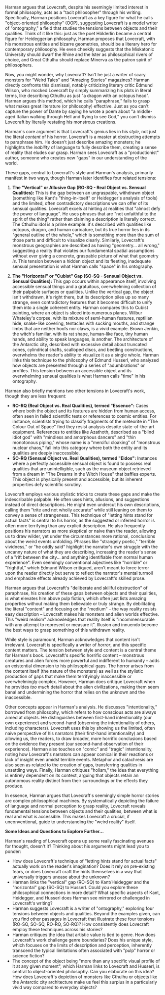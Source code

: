Harman argues that Lovecraft, despite his seemingly limited interest in formal philosophy, acts as a "tacit philosopher" through his writing. Specifically, Harman positions Lovecraft as a key figure for what he calls "object-oriented philosophy" (OOP), suggesting Lovecraft is a model writer of "ontography," a field that studies the tensions between objects and their qualities. Think of it like this: just as the poet Hölderlin became a central figure for Heideggerian philosophy, Harman proposes that Lovecraft, with his monstrous entities and bizarre geometries, should be a literary hero for contemporary philosophy. He even cheekily suggests that the Miskatonic University should dwarf the Rhine and the Ister as philosophical rivers of choice, and Great Cthulhu should replace Minerva as the patron spirit of philosophers.

Now, you might wonder, why Lovecraft? Isn't he just a writer of scary monsters for "Weird Tales" and "Amazing Stories" magazines? Harman directly confronts this dismissal, notably criticizing literary critic Edmund Wilson, who mocked Lovecraft by simply summarizing his plots in literal terms, like describing Cthulhu as just "a dragon with an octopus head". Harman argues this method, which he calls "paraphrase," fails to grasp what makes great literature (or philosophy) effective. Just as you can't capture the power of Dante by saying he wrote a poem about "a middle-aged Italian walking through Hell and flying to see God," you can't dismiss Lovecraft by literally restating his monstrous creations.

Harman's core argument is that Lovecraft's genius lies in his _style_, not just the literal _content_ of his horror. Lovecraft is a master at obstructing attempts to paraphrase him. He doesn't just describe amazing monsters; he highlights the _inability_ of language to fully describe them, creating a sense of reality that eludes our grasp. Harman sees Lovecraft as a "productionist" author, someone who creates new "gaps" in our understanding of the world.

These gaps, central to Lovecraft's style and Harman's analysis, primarily manifest in two ways, though Harman later identifies four related tensions:

1. **The "Vertical" or Allusive Gap (RO-SQ - Real Object vs. Sensual Qualities):** This is the gap between an ungraspable, withdrawn object (something like Kant's "thing-in-itself" or Heidegger's analysis of tools) and the limited, often contradictory descriptions we can offer of its sensual qualities. Lovecraft excels at hinting at realities that "almost defy the power of language". He uses phrases that are "not unfaithful to the spirit of the thing" rather than claiming a description is literally correct. The Cthulhu idol is a prime example: it's described with qualities like octopus, dragon, and human caricature, but its true horror lies in its "general outline of the whole," which is something more than the sum of those parts and difficult to visualize clearly. Similarly, Lovecraft's monstrous geographies are described as having "geometry... all wrong," suggesting a reality that violates our fundamental spatial assumptions without ever giving a concrete, graspable picture of what that geometry _is_. This tension between a hidden object and its fleeting, inadequate sensual presentation is what Harman calls "space" in his ontography.
    
2. **The "Horizontal" or "Cubist" Gap (SO-SQ - Sensual Object vs. Sensual Qualities):** This gap occurs within appearance itself, involving accessible sensual things and a gratuitous, overwhelming collection of their palpable surfaces or qualities. Unlike the vertical gap, the object isn't withdrawn, it's right there, but its description piles up so many strange, even contradictory features that it becomes difficult to unify them into a single coherent entity. Harman compares this to Cubist painting, where an object is sliced into numerous planes. Wilbur Whateley's corpse, with its mixture of semi-human features, reptilian hide, snake-like covering, tentacles with sucking mouths, and strange limbs that are neither hoofs nor claws, is a vivid example. Brown Jenkin, the witch's familiar, with its rat shape, human-like face, tiny human hands, and ability to speak languages, is another. The architecture of the Antarctic city, described with excessive detail about truncated cones, cylindrical shafts, scalloped discs, and beetling constructions, overwhelms the reader's ability to visualize it as a single whole. Harman links this technique to the philosophy of Edmund Husserl, who analyzed how objects are presented through a series of "adumbrations" or profiles. This tension between an accessible object and its overwhelming sensual qualities is what Harman calls "time" in his ontography.
    

Harman also briefly mentions two other tensions in Lovecraft's work, though they are less frequent:

- **RO-RQ (Real Object vs. Real Qualities), termed "Essence":** Cases where both the object and its features are hidden from human access, often seen in failed scientific tests or references to cosmic entities. For instance, scientists trying to classify fragments of the meteorite in "The Colour Out of Space" find they resist analysis despite state-of-the-art equipment. References to entities like Azathoth, described as a "blind idiot god" with "mindless and amorphous dancers" and "thin monotonous piping," whose name is a "merciful cloaking" of "monstrous nuclear chaos," fall into this category where both the entity and its qualities are deeply inaccessible.
- **SO-RQ (Sensual Object vs. Real Qualities), termed "Eidos":** Instances where a perfectly accessible sensual object is found to possess real qualities that are unintelligible, such as the museum object retrieved from a dream in "The Dreams in the Witch House" that baffles experts. This object is physically present and accessible, but its inherent properties defy scientific scrutiny.

Lovecraft employs various stylistic tricks to create these gaps and make the indescribable palpable. He often uses hints, allusions, and suggestions instead of direct descriptions. He might even undercut his own descriptions, calling them "trite and not wholly accurate" while still leaning on them to convey a sense of strangeness. This technique of "letting hints stand for actual facts" is central to his horror, as the suggested or inferred horror is often more terrifying than any explicit description. He also frequently positions his narrators as more skeptical or naive than the reader, allowing us to draw wilder, yet under the circumstances more rational, conclusions about the weird events unfolding. Phrases like "strangely poetic," "terrible vividness," or "he oddly said" highlight the narrator's own struggle with the uncanny nature of what they are describing, increasing the reader's sense of a "rift between the city... and anything identifiable from normal human experience". Even seemingly conventional adjectives like "horrible" or "frightful," which Edmund Wilson critiqued, aren't meant to force terror upon the reader directly but serve to reflect the narrator's mental turmoil and emphasize effects already achieved by Lovecraft's skilled prose.

Harman argues that Lovecraft's "deliberate and skillful obstruction" of paraphrase, his creation of these gaps between objects and their qualities, is what elevates him above pulp fiction, which often just lists amazing properties without making them believable or truly strange. By debilitating the literal "content" and focusing on the "medium" – the way reality resists easy description – Lovecraft makes his monsters and alien worlds effective. This "weird realism" acknowledges that reality itself is "incommensurable with any attempt to represent or measure it". Illusion and innuendo become the best ways to grasp something of this withdrawn reality.

While style is paramount, Harman acknowledges that content isn't irrelevant. Lovecraft is specifically a writer of _horror_, and this specific content matters. The tension between style and content is a central theme for Harman's book. Lovecraft's specific horrific content – monstrous creatures and alien forces more powerful and indifferent to humanity – adds an existential dimension to his philosophical gaps. The horror arises from the content itself (the nature of the monsters) as well as the stylistic production of gaps that make them terrifyingly inaccessible or overwhelmingly complex. However, Harman does critique Lovecraft when he provides _too much_ detail about the alien civilizations, making them seem banal and undermining the horror that relies on the unknown and the inaccessible.

Other concepts appear in Harman's analysis. He discusses "intentionality," borrowed from philosophy, which refers to how conscious acts are always aimed at objects. He distinguishes between first-hand intentionality (our own experience) and second-hand (observing the intentionality of others, including characters). Lovecraft uses this by showing us the limited, often naive perspective of his narrators (their first-hand intentionality) and allowing us, the readers, to draw broader, more horrific conclusions based on the evidence they present (our second-hand observation of their experience). Harman also touches on "comic" and "tragic" intentionality, noting how Lovecraft's narrators can appear comical in their reactions or lack of insight even amidst terrible events. Metaphor and catachresis are also seen as related to the creation of gaps, transferring qualities in unsettling ways. Finally, Harman critiques "holism," the idea that everything is entirely dependent on its context, arguing that objects retain an autonomous reality distinct from their surroundings or the effects they produce.

In essence, Harman argues that Lovecraft's seemingly simple horror stories are complex philosophical machines. By systematically depicting the failure of language and normal perception to grasp reality, Lovecraft reveals fundamental tensions between objects and their qualities, between what is real and what is accessible. This makes Lovecraft a crucial, if unconventional, guide to understanding the "weird reality" itself.

**Some Ideas and Questions to Explore Further...**

Harman's reading of Lovecraft opens up some really fascinating avenues for thought, doesn't it? Thinking about his arguments might lead you to ponder:

- How does Lovecraft's technique of "letting hints stand for actual facts" actually work on the reader's imagination? Does it rely on pre-existing fears, or does Lovecraft craft the hints themselves in a way that universally triggers unease about the unknown?
- Harman links the "vertical" gap (RO-SQ) to Kant/Heidegger and the "horizontal" gap (SO-SQ) to Husserl. Could you explore these philosophical connections in more detail? What specific aspects of Kant, Heidegger, and Husserl does Harman see mirrored or challenged in Lovecraft's writing?
- Harman suggests Lovecraft is a writer of "ontography," exploring four tensions between objects and qualities. Beyond the examples given, can you find other passages in Lovecraft that illustrate these four tensions (RO-SQ, SO-SQ, RO-RQ, SO-RQ)? How consistently does Lovecraft employ these techniques across his stories?
- Harman critiques the idea that artistic value is tied to genre. How does Lovecraft's work challenge genre boundaries? Does his unique style, which focuses on the limits of description and perception, inherently transcend the typical limitations often associated with "pulp" horror or science fiction?
- The concept of the object being "more than any specific visual profile of it at any given moment", which Harman links to Lovecraft and Husserl, is central to object-oriented philosophy. Can you elaborate on this idea? How does Lovecraft's depiction of monsters like Cthulhu or objects like the Antarctic city architecture make us feel this surplus in a particularly vivid way compared to everyday objects?